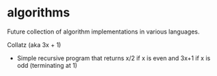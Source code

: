 # algorithms
Future collection of algorithm implementations in various languages.

Collatz (aka 3x + 1)
 - Simple recursive program that returns x/2 if x is even and 3x+1 if x is odd (terminating at 1)
